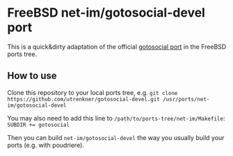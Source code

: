 # FreeBSD net-im/gotosocial-devel port
This is a quick&dirty adaptation of the official [gotosocial port](https://github.com/freebsd/freebsd-ports/tree/main/net-im/gotosocial) in the FreeBSD ports tree.

## How to use
Clone this repository to your local ports tree, e.g.
```git clone https://github.com/utrenkner/gotosocial-devel.git /usr/ports/net-im/gotosocial-devel```

You may also need to add this line to ``/path/to/ports-tree/net-im/Makefile``:
```SUBDIR += gotosocial```

Then you can build ``net-im/gotosocial-devel`` the way you usually build your ports (e.g. with poudriere).